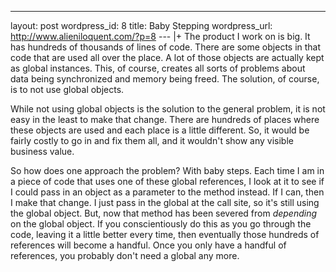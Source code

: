 --- 
layout: post
wordpress_id: 8
title: Baby Stepping
wordpress_url: http://www.alieniloquent.com/?p=8
--- |+
The product I work on is big. It has hundreds of thousands of lines of code.
There are some objects in that code that are used all over the place. A lot of
those objects are actually kept as global instances. This, of course, creates
all sorts of problems about data being synchronized and memory being freed.
The solution, of course, is to not use global objects.

While not using global objects is the solution to the general problem, it is
not easy in the least to make that change. There are hundreds of places where
these objects are used and each place is a little different. So, it would be
fairly costly to go in and fix them all, and it wouldn't show any visible
business value.

So how does one approach the problem? With baby steps. Each time I am in a
piece of code that uses one of these global references, I look at it to see if
I could pass in an object as a parameter to the method instead. If I can, then
I make that change. I just pass in the global at the call site, so it's still
using the global object. But, now that method has been severed from
_depending_ on the global object. If you conscientiously do this as you go
through the code, leaving it a little better every time, then eventually those
hundreds of references will become a handful. Once you only have a handful of
references, you probably don't need a global any more.

